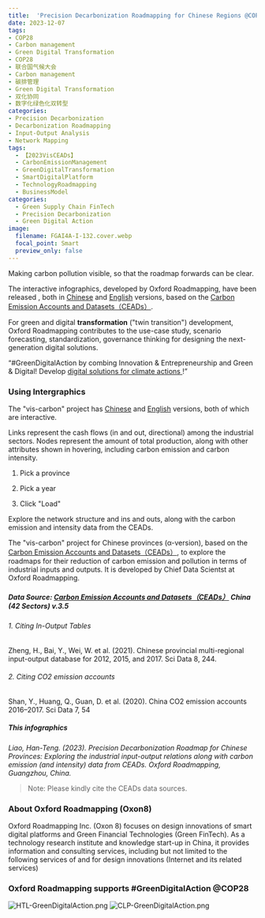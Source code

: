 ```yaml
---
title:  'Precision Decarbonization Roadmapping for Chinese Regions @COP28'
date: 2023-12-07
tags:
- COP28
- Carbon management
- Green Digital Transformation
- COP28
- 联合国气候大会
- Carbon management
- 碳排管理
- Green Digital Transformation
- 双化协同
- 数字化绿色化双转型
categories:
- Precision Decarbonization
- Decarbonization Roadmapping
- Input-Output Analysis
- Network Mapping
tags:
  - 【2023VisCEADs】
  - CarbonEmissionManagement
  - GreenDigitalTransformation
  - SmartDigitalPlatform
  - TechnologyRoadmapping
  - BusinessModel
categories:
  - Green Supply Chain FinTech
  - Precision Decarbonization
  - Green Digital Action
image:
  filename: FGAI4A-I-132.cover.webp
  focal_point: Smart
  preview_only: false
---
```


Making carbon pollution visible, so that the roadmap forwards can be clear.

The interactive infographics, developed by Oxford Roadmapping, have been released , both in [Chinese](https://oxfordroadmap.github.io/vis-carbon/index.zh-hans.html) and [English](https://oxfordroadmap.github.io/vis-carbon/index.en.html)
versions, based on the [Carbon Emission Accounts and Datasets（CEADs）](https://www.ceads.net.cn/).

For <span class="highlight-container highlight-green"><span class="highlight">green</span></span><span class="highlight-container highlight-yellow"> and <span class="highlight">digital</span></span> **transformation** 
("twin transition") development, Oxford Roadmapping contributes to the use-case study, scenario forecasting, standardization, governance thinking for designing the next-generation digital solutions.

“#GreenDigitalAction  by combing Innovation & Entrepreneurship and Green & Digital!  Develop [digital solutions for climate actions ](https://oxon8.netlify.app/post/2023-11-27-itu-green-digital-action/)!”

<!--more-->

### Using Intergraphics

The "vis-carbon" project has  [Chinese](https://oxfordroadmap.github.io/vis-carbon/index.zh-hans.html) and [English](https://oxfordroadmap.github.io/vis-carbon/index.en.html)
versions, both of which are interactive. 

Links represent the cash flows (in and out, directional) among the industrial sectors.  Nodes represent the amount of total production, along with other attributes shown in hovering, including carbon emission and carbon intensity.  

1. Pick a province

2. Pick a year

3. Click "Load"


Explore the network structure and ins and outs, along with the carbon emission and intensity data from the CEADs.

The "vis-carbon" project for Chinese provinces (α-version), based on the [Carbon Emission Accounts and Datasets（CEADs）](https://www.ceads.net.cn/), to explore the roadmaps for their reduction of carbon emission and pollution in terms of industrial inputs and outputs.  It is developed by Chief Data Scientst at Oxford Roadmapping.

##### Data Source:  [Carbon Emission Accounts and Datasets（CEADs）](https://www.ceads.net.cn/) China (42 Sectors) v.3.5

###### 1\. Citing In-Output Tables

Zheng, H., Bai, Y., Wei, W. et al. (2021). Chinese provincial multi-regional input-output database for 2012, 2015, and 2017. Sci Data 8, 244.

###### 2\. Citing CO2 emission accounts 

Shan, Y., Huang, Q., Guan, D. et al. (2020). China CO2 emission accounts 2016–2017. Sci Data 7, 54

##### This infographics

<cite>Liao, Han-Teng. (2023).  Precision Decarbonization Roadmap for Chinese Provinces: Exploring the industrial input-output relations along with carbon emission (and intensity) data from CEADs. Oxford Roadmapping, Guangzhou, China. </cite>

> Note: Please kindly cite the CEADs data sources. 


### About Oxford Roadmapping (Oxon8)

Oxford Roadmapping Inc. (Oxon 8) focuses on design innovations of smart digital platforms and Green Financial Technologies (Green FinTech). As a technology research institute and knowledge start-up in China, it provides information and consulting services, including but not limited to the following services of and for design innovations (Internet and its related services) 

### Oxford Roadmapping supports #GreenDigitalAction @COP28

![HTL-GreenDigitalAction.png](oxon8/content/post/2023-12-07-precision-decarbonization-roadmapping-china/HTL-GreenDigitalAction.png)
![CLP-GreenDigitalAction.png](oxon8/content/post/2023-12-07-precision-decarbonization-roadmapping-china/CLP-GreenDigitalAction.png)